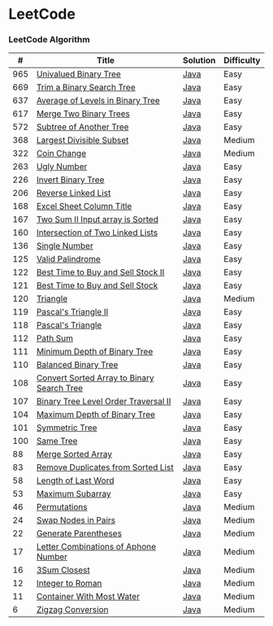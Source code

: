 LeetCode
========

### LeetCode Algorithm


| #   | Title                                                                                                                             | Solution                                                                                        | Difficulty |
| --- | ----------------------------------------------------------------------------------------------------------------------------------| ----------------------------------------------------------------------------------------------- | ---------- |
| 965 | [Univalued Binary Tree](https://leetcode-cn.com/problems/univalued-binary-tree/)                                                  | [Java](./algorithms/java/965.UnivaluedBinaryTree.java)                                          | Easy       |
| 669 | [Trim a Binary Search Tree](https://leetcode-cn.com/problems/trim-a-binary-search-tree/)                                          | [Java](./algorithms/java/669.TrimaBinarySearchTree.java)                                        | Easy       |
| 637 | [Average of Levels in Binary Tree](https://leetcode-cn.com/problems/average-of-levels-in-binary-tree/)                            | [Java](./algorithms/java/637.AverageofLevelsinBinaryTree.java)                                  | Easy       |
| 617 | [Merge Two Binary Trees](https://leetcode-cn.com/problems/merge-two-binary-trees/)                                                | [Java](./algorithms/java/617.MergeTwoBinaryTrees.java)                                          | Easy       |
| 572 | [Subtree of Another Tree](https://leetcode-cn.com/problems/subtree-of-another-tree/)                                              | [Java](./algorithms/java/572.SubtreeofAnotherTree.java)                                         | Easy       |
| 368 | [Largest Divisible Subset](https://leetcode-cn.com/problems/largest-divisible-subset/)                                            | [Java](./algorithms/java/368.LargestDivisibleSubset.java)                                       | Medium     |
| 322 | [Coin Change](https://leetcode-cn.com/problems/coin-change/)                                                                      | [Java](./algorithms/java/322.CoinChange.java)                                                   | Medium     |
| 263 | [Ugly Number](https://leetcode-cn.com/problems/ugly-number/)                                                                      | [Java](./algorithms/java/263.UglyNumber.java)                                                   | Easy     |
| 226 | [Invert Binary Tree](https://leetcode-cn.com/problems/invert-binary-tree/)                                                        | [Java](./algorithms/java/226.InvertBinaryTree.java)                                             | Easy       |
| 206 | [Reverse Linked List](https://leetcode-cn.com/problems/reverse-linked-list/)                                                      | [Java](./algorithms/java/206.ReverseLinkedList.java)                                             | Easy       |
| 168 | [Excel Sheet Column Title](https://leetcode-cn.com/problems/excel-sheet-column-title/)                                            | [Java](./algorithms/java/168.ExcelSheetColumnTitle.java)                                             | Easy       |
| 167 | [Two Sum II Input array is Sorted](https://leetcode-cn.com/problems/two-sum-ii-input-array-is-sorted/)                            | [Java](./algorithms/java/167.TowSumII-Inputarrayissorted.java)                                  | Easy     |
| 160 | [Intersection of Two Linked Lists](https://leetcode-cn.com/problems/intersection-of-two-linked-lists/)                            | [Java](./algorithms/java/160.IntersectionofTwoLinkedLists.java)                                 | Easy     |
| 136 | [Single Number](https://leetcode-cn.com/problems/single-number/)                                                                  | [Java](./algorithms/java/136.SingleNumber.java)                                                 | Easy     |
| 125 | [Valid Palindrome](https://leetcode-cn.com/problems/valid-palindrome/)                                                            | [Java](./algorithms/java/125.ValidPalindrome.java)                                              | Easy     |
| 122 | [Best Time to Buy and Sell Stock II](https://leetcode-cn.com/problems/best-time-to-buy-and-sell-stock-ii/)                        | [Java](./algorithms/java/122.BestTimetoBuyandSellStockII.java)                                    | Easy     |
| 121 | [Best Time to Buy and Sell Stock](https://leetcode-cn.com/problems/best-time-to-buy-and-sell-stock/)                              | [Java](./algorithms/java/121.BestTimetoBuyandSellStock.java)                                    | Easy     |
| 120 | [Triangle](https://leetcode-cn.com/problems/triangle/)                                                                            | [Java](./algorithms/java/120.Triangle.java)                                                     | Medium     |
| 119 | [Pascal's Triangle II](https://leetcode-cn.com/problems/pascals-triangle-ii/)                                                     | [Java](./algorithms/java/119.Pascal'sTriangleII.java)                                             | Easy       |
| 118 | [Pascal's Triangle](https://leetcode-cn.com/problems/pascals-triangle/)                                                           | [Java](./algorithms/java/118.Pascal'sTriangle.java)                                             | Easy     |
| 112 | [Path Sum](https://leetcode-cn.com/problems/path-sum/)                                                                            | [Java](./algorithms/java/112.PathSum.java)                                                      | Easy       |
| 111 | [Minimum Depth of Binary Tree](https://leetcode-cn.com/problems/minimum-depth-of-binary-tree/)                                    | [Java](./algorithms/java/111.MinimumDepthofBinaryTree.java)                                     | Easy       |
| 110 | [Balanced Binary Tree](https://leetcode-cn.com/problems/balanced-binary-tree/)                                                    | [Java](./algorithms/java/110.BalancedBinaryTree.java)                                           | Easy       |
| 108 | [Convert Sorted Array to Binary Search Tree](https://leetcode-cn.com/problems/convert-sorted-array-to-binary-search-tree/)        | [Java](./algorithms/java/108.ConvertSortedArraytoBinarySearchTree.java)                         | Easy       |
| 107 | [Binary Tree Level Order Traversal II](https://leetcode-cn.com/problems/binary-tree-level-order-traversal-ii/)                    | [Java](./algorithms/java/107.BinaryTreeLevelOrderTraversalII.java)                              | Easy       |
| 104 | [Maximum Depth of Binary Tree](https://leetcode-cn.com/problems/maximum-depth-of-binary-tree/)                                    | [Java](./algorithms/java/104.MaximumDepthofBinaryTree.java)                                     | Easy       |
| 101 | [Symmetric Tree](https://leetcode-cn.com/problems/symmetric-tree/)                                                                | [Java](./algorithms/java/101.SymmetricTree.java)                                                | Easy       |
| 100 | [Same Tree](https://leetcode-cn.com/problems/same-tree/)                                                                          | [Java](./algorithms/java/100.SameTree.java)                                                     | Easy       |
| 88 | [Merge Sorted Array](https://leetcode-cn.com/problems/merge-sorted-array/)                                                         | [Java](./algorithms/java/88.MergeSortedArray.java)                                                     | Easy       |
| 83  | [Remove Duplicates from Sorted List](https://leetcode-cn.com/problems/remove-duplicates-from-sorted-list/)                        | [Java](./algorithms/java/83.RemoveDuplicatesfromSortedList.java)                                | Easy       |
| 58  | [Length of Last Word](https://leetcode-cn.com/problems/length-of-last-word/)                                                      | [Java](./algorithms/java/58.LengthofLastWord.java)                                              | Easy       |
| 53  | [Maximum Subarray](https://leetcode-cn.com/problems/maximum-subarray/)                                                            | [Java](./algorithms/java/53.MaximumSubarray.java)                                               | Easy       |
| 46  | [Permutations](https://leetcode-cn.com/problems/permutations/)                                                                    | [Java](./algorithms/java/46.Permutations.java)                                                  | Medium     |
| 24  | [Swap Nodes in Pairs](https://leetcode-cn.com/problems/swap-nodes-in-pairs/)                                                      | [Java](./algorithms/java/24.SwapNodesInPairs.java)                                              | Medium     |
| 22  | [Generate Parentheses](https://leetcode-cn.com/problems/generate-parenthess/)                                                     | [Java](./algorithms/java/22.GenerateParentheses.java)                                           | Medium     |
| 17  | [Letter Combinations of Aphone Number](https://leetcode-cn.com/problems/letter-combinations-of-a-phone-number/)                   | [Java](./algorithms/java/17.LetterCombinationsofaPhoneNumber.java)                              | Medium     |
| 16  | [3Sum Closest](https://leetcode-cn.com/problems/3sum-closest/)                                                                    | [Java](./algorithms/java/16.3SumClosest.java)                              | Medium     |
| 12  | [Integer to Roman](https://leetcode-cn.com/problems/integer-to-roman/)                                                            | [Java](./algorithms/java/12.IntegerToRoman.java)                                                | Medium     |
| 11  | [Container With Most Water](https://leetcode-cn.com/problems/container-with-most-water/)                                          | [Java](./algorithms/java/11.ContainerWithMostWater.java)                                        | Medium     |
| 6   | [Zigzag Conversion](https://leetcode-cn.com/problems/zigzag-conversion/)                                                          | [Java](./algorithms/java/6.ZigZagConversion.java)                                               | Medium     |


